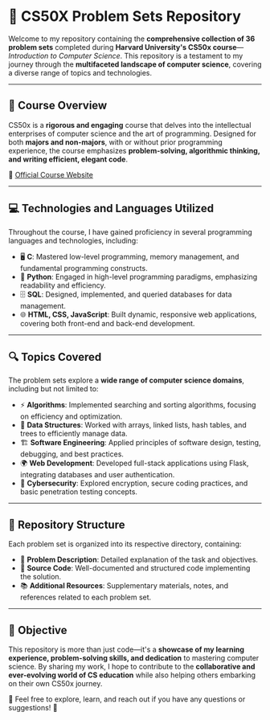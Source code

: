 # 🚀 CS50X Problem Sets Repository

Welcome to my repository containing the **comprehensive collection of 36 problem sets** completed during **Harvard University's CS50x course**—*Introduction to Computer Science*. This repository is a testament to my journey through the **multifaceted landscape of computer science**, covering a diverse range of topics and technologies.

---

## 🎯 Course Overview
CS50x is a **rigorous and engaging** course that delves into the intellectual enterprises of computer science and the art of programming. Designed for both **majors and non-majors**, with or without prior programming experience, the course emphasizes **problem-solving, algorithmic thinking, and writing efficient, elegant code**.

🔗 [Official Course Website](https://cs50.harvard.edu/x/2024/)

---

## 💻 Technologies and Languages Utilized
Throughout the course, I have gained proficiency in several programming languages and technologies, including:

- 🖥 **C**: Mastered low-level programming, memory management, and fundamental programming constructs.
- 🐍 **Python**: Engaged in high-level programming paradigms, emphasizing readability and efficiency.
- 🗄 **SQL**: Designed, implemented, and queried databases for data management.
- 🌐 **HTML, CSS, JavaScript**: Built dynamic, responsive web applications, covering both front-end and back-end development.

---

## 🔍 Topics Covered
The problem sets explore a **wide range of computer science domains**, including but not limited to:

- ⚡ **Algorithms**: Implemented searching and sorting algorithms, focusing on efficiency and optimization.
- 📂 **Data Structures**: Worked with arrays, linked lists, hash tables, and trees to efficiently manage data.
- 🏗 **Software Engineering**: Applied principles of software design, testing, debugging, and best practices.
- 🌍 **Web Development**: Developed full-stack applications using Flask, integrating databases and user authentication.
- 🔐 **Cybersecurity**: Explored encryption, secure coding practices, and basic penetration testing concepts.

---

## 📁 Repository Structure
Each problem set is organized into its respective directory, containing:

- 📜 **Problem Description**: Detailed explanation of the task and objectives.  
- 💾 **Source Code**: Well-documented and structured code implementing the solution.  
- 📚 **Additional Resources**: Supplementary materials, notes, and references related to each problem set.  

---

## 🎯 Objective
This repository is more than just code—it's a **showcase of my learning experience, problem-solving skills, and dedication** to mastering computer science. By sharing my work, I hope to contribute to the **collaborative and ever-evolving world of CS education** while also helping others embarking on their own CS50x journey.

📢 Feel free to explore, learn, and reach out if you have any questions or suggestions! 🚀
